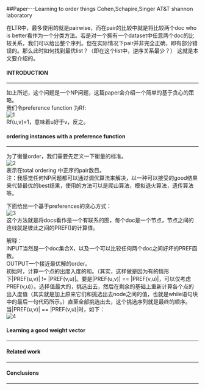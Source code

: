 ##Paper---Learning to order things
Cohen,Schapire,Singer  AT&T shannon laboratory<br>

在LTR中，最多使用的就是pairwise，而在pair的比较中就是将比较两个doc who is better看作为一个分类方法。若是对一个拥有一个dataset中任意两个doc的比较关系，我们可以给出整个序列。但在实际情况下pair并非完全正确，即有部分错误的。那么此时如何找到最优list？（即在这个list中，逆序关系最少？）
这就是本文要介绍的。

#### INTRODUCTION
------------
如上所述，这个问题是一个NP问题，这篇paper会介绍一个简单的基于贪心的策略。<br>
我们令preference function 为Rf:<br>
![1](/image/paper/paper_ltot_1.png)<br>
Rf(u,v)=1，意味着u好于v，反之。<br>


#### ordering instances with a preference function
------------
为了衡量order，我们需要先定义一下衡量的标准。<br>
![2](/image/paper/paper_ltot_2.png)<br>
表示在total ordering 中正序的pair数目。<br>
注：我感觉任何NP问题都可以通过调优算法来解决，以一种可以接受的good结果来代替最优的best结果，使用的方法可以是爬山算法，模拟退火算法，遗传算法等。<br>

下面给出一个基于preferences的贪心方式：<br>
![3](/image/paper/paper_ltot_3.png)<br>
这个方法就是将docs看作是一个有联系的图，每个doc是一个节点，节点之间的连线就是彼此之间的PREF()的计算值。<br>

解释：<br>
INPUT当然是一个doc集合X，以及一个可以比较任何两个doc之间好坏的PREF函数。<br>
OUTPUT一个接近最优解的order。<br>
初始时，计算一个点的出度入度的和。（其实，这样做是因为有的情形下|PREF(u,v)| != |PREF(v,u)|。要是|PREF(u,v)| == |PREF(v,u)|，可以仅考虑PREF(v,u)）。选择值最大的，挑选出去，然后在剩余的基础上重新计算各个点的出入度值（其实就是加上原来它们和挑选出去node之间的值，也就是while语句块中的最后一句代码所示。）直至全部挑选出去，这个挑选序列就是最终的顺序。<br>
当|PREF(u,v)| == |PREF(v,u)|时，如下：<br>
![4](/image/paper/paper_ltot_4.png)<br>



#### Learning a good weight vector 
------------


#### Related work
------------

#### Conclusions
------------



